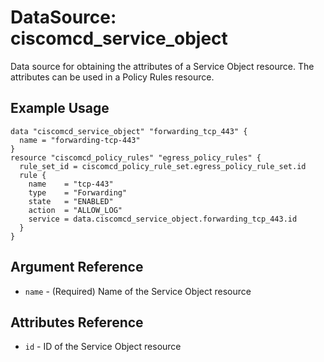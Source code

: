 # DataSource: ciscomcd_service_object
Data source for obtaining the attributes of a Service Object resource. The attributes can be used in a Policy Rules resource.

## Example Usage
```hcl
data "ciscomcd_service_object" "forwarding_tcp_443" {
  name = "forwarding-tcp-443"
}
resource "ciscomcd_policy_rules" "egress_policy_rules" {
  rule_set_id = ciscomcd_policy_rule_set.egress_policy_rule_set.id
  rule {
    name    = "tcp-443"
    type    = "Forwarding"
    state   = "ENABLED"
    action  = "ALLOW_LOG"
    service = data.ciscomcd_service_object.forwarding_tcp_443.id
  }
}
```

## Argument Reference
* `name` - (Required) Name of the Service Object resource

## Attributes Reference
* `id` - ID of the Service Object resource